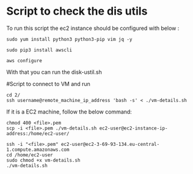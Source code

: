 # Script to check the dis utils

To run this script the ec2 instance should be configured with below :
```
sudo yum install python3 python3-pip vim jq -y

sudo pip3 install awscli

aws configure
```
With that you can run the disk-ustil.sh

#Script to connect to VM and run
```
cd 2/
ssh username@remote_machine_ip_address 'bash -s' < ./vm-details.sh
```
If it is a EC2 machine, follow the below command:
```
chmod 400 <file>.pem
scp -i <file>.pem ./vm-details.sh ec2-user@ec2-instance-ip-address:/home/ec2-user/

ssh -i "<file>.pem" ec2-user@ec2-3-69-93-134.eu-central-1.compute.amazonaws.com
cd /home/ec2-user
sudo chmod +x vm-details.sh
./vm-details.sh
```